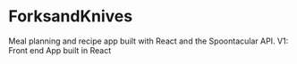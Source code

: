 # ForksandKnives

Meal planning and recipe app built with React and the Spoontacular API.
V1: Front end App built in React

